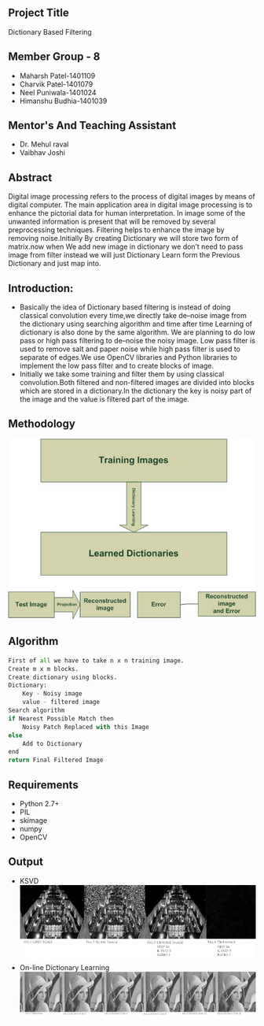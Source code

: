 
## Project Title
Dictionary Based Filtering

## Member Group - 8
- Maharsh Patel-1401109
- Charvik Patel-1401079
- Neel Puniwala-1401024
- Himanshu Budhia-1401039

## Mentor's And Teaching Assistant
- Dr. Mehul raval
- Vaibhav Joshi 


## Abstract
Digital image processing refers to the process of
digital images by means of digital computer. The main application
area in digital image processing is to enhance the pictorial data
for human interpretation. In image some of the unwanted information
is present that will be removed by several preprocessing
techniques. Filtering helps to enhance the image by removing
noise.Initially By creating Dictionary we will store two form of
matrix.now when We add new image in dictionary we don’t need
to pass image from filter instead we will just Dictionary Learn
form the Previous Dictionary and just map into.

## Introduction:
- Basically the idea of Dictionary based filtering is instead of doing classical convolution every time,we directly take de–noise image from the dictionary using searching algorithm and time after time Learning of dictionary is also done by the same algorithm. We are planning to do low pass or high pass filtering to de–noise the noisy image. Low pass filter is used to remove salt and paper noise while high pass filter is used to separate of edges.We use OpenCV libraries and Python libraries to implement the low pass filter and to create blocks of image.
- Initially we take some training and filter them by using classical convolution.Both filtered and non-filtered images are divided into blocks which are stored in a dictionary.In the dictionary the key is noisy part of the image and the value is filtered part of the image.


## Methodology
![alt text](https://github.com/Charvik2020/Dictionary-based-filtering/blob/master/Report/Midterm%20Report/2.jpg)

## Algorithm
```python
First of all we have to take n x n training image.
Create m x m blocks.
Create dictionary using blocks.
Dictionary:
	Key - Noisy image
	value - filtered image
Search algorithm
if Nearest Possible Match then
	Noisy Patch Replaced with this Image
else
	Add to Dictionary
end
return Final Filtered Image
```


## Requirements
- Python 2.7+
- PIL
- skimage
- numpy
- OpenCV

## Output
- KSVD
![alt text](https://github.com/Charvik2020/Dictionary-based-filtering/blob/master/output/KSVD.jpg)
- On-line Dictionary Learning
![alt text](https://github.com/Charvik2020/Dictionary-based-filtering/blob/master/output/OnlineDictionaryLearning.jpg)






